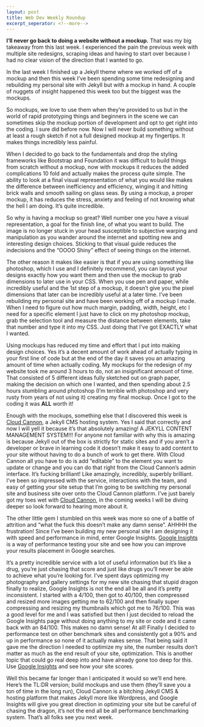 ```yaml
---
layout: post
title: Web Dev Weekly Roundup
excerpt_seperator: <!--more-->
---
```




**I’ll never go back to doing a website without a mockup.** That was my big takeaway from this last week. I experienced the pain the previous week with multiple site redesigns, scraping ideas and having to start over because I had no clear vision of the direction that I wanted to go.
<!--more-->

In the last week I finished up a Jekyll theme where we worked off of a mockup and then this week I’ve been spending some time redesigning and rebuilding my personal site with Jekyll but with a mockup in hand. A couple of nuggets of insight happened this week too but the biggest was the mockups.

So mockups, we love to use them when they’re provided to us but in the world of rapid prototyping things and beginners in the scene we can sometimes skip the mockup portion of development and opt to get right into the coding. I sure did before now. Now I will never build something without at least a rough sketch if not a full designed mockup at my fingertips. It makes things incredibly less painful.

When I decided to go back to the fundamentals and drop the styling frameworks like Bootstrap and Foundation it was difficult to build things from scratch without a mockup, now with mockups it reduces the added complications 10 fold and actually makes the process quite simple. The ability to look at a final visual representation of what you would like makes the difference between inefficiency and efficiency, winging it and hitting brick walls and smooth sailing on glass seas. By using a mockup, a proper mockup, it has reduces the stress, anxiety and feeling of not knowing what the hell I am doing. It’s quite incredible.

So why is having a mockup so great? Well number one you have a visual representation, a goal for the finish line, of what you want to build. The image is no longer stuck in your head susceptible to subjective warping and manipulation as you wander around the internet and spotting new and interesting design choices. Sticking to that visual guide reduces the indecisions and the “OOOO Shiny” effect of seeing things on the internet.

The other reason it makes like easier is that if you are using something like photoshop, which I use and I definitely recommend, you can layout your designs exactly how you want them and then use the mockup to grab dimensions to later use in your CSS. When you use pen and paper, while incredibly useful and the 1st step of a mockup, it doesn’t give you the pixel dimensions that later can be incredibly useful at a later time. I’ve been rebuilding my personal site and have been working off of a mockup I made. When I need to figure out how much margin, padding, width, height, etc I need for a specific element I just have to click on my photoshop mockup, grab the selection tool and measure the distance between elements, take that number and type it into my CSS. Just doing that I’ve got EXACTLY what I wanted.

Using mockups has reduced my time and effort that I put into making design choices. Yes it’s a decent amount of work ahead of actually typing in your first line of code but at the end of the day it saves you an amazing amount of time when actually coding. My mockups for the redesign of my website took me around 3 hours to do, not an insignificant amount of time. That consisted of 5 different ideas fully sketched out on graph paper, making the decision on which one I wanted, and then spending about 2.5 hours stumbling around photoshop (I’m terrible with photoshop and very rusty from years of not using it) creating my final mockup. Once I got to the coding it was **ALL** worth it!

Enough with the mockups, something else that I discovered this week is [Cloud Cannon](http://cloudcannon.com/), a Jekyll CMS hosting system. Yes I said that correctly and now I will yell it because it’s that absolutely amazing! A JEKYLL CONTENT MANAGEMENT SYSTEM!!! For anyone not familiar with why this is amazing is because Jekyll out of the box is strictly for static sites and if you aren’t a developer or brave in learning code it doesn’t make it easy to add content to your site without having to do a bunch of work to get there. With Cloud Cannon all you have to do is add “editable” to the element you want to update or change and you can do that right from the Cloud Cannon’s admin interface. It’s fucking brilliant! Like amazingly, incredibly, superbly brilliant. I’ve been so impressed with the service, interactions with the team, and easy of getting your site setup that I’m going to be switching my personal site and business site over onto the Cloud Cannon platform. I’ve just barely got my toes wet with [Cloud Cannon](http://cloudcannon.com/), in the coming weeks I will be diving deeper so look forward to hearing more about it.

The other little gem I stumbled on this week was more so one of a battle of attrition and “what the fuck this doesn’t make any damn sense”. AHHHH the frustration! Since I’ve been building my new personal site I am designing it with speed and performance in mind, enter Google Insights. [Google Insights](https://developers.google.com/speed/pagespeed/insights/) is a way of performance testing your site and see how you can improve your results placement in Google searches.

It’s a pretty incredible service with a lot of useful information but it’s like a drug, you’re just chasing that score and just like drugs you’ll never be able to achieve what you’re looking for. I’ve spent days optimizing my photography and gallery settings for my new site chasing that stupid dragon finally to realize, Google Insights is not the end all be all and it’s pretty inconsistent. I started with a 4/100, then got to 40/100, then compressed and resized more images getting me to 62/100 and then finally super compressing and resizing my thumbnails which got me to 76/100. This was a good level for me and I was satisfied but then I just decided to reload the Google Insights page without doing anything to my site or code and it came back with an 84/100. This makes no damn sense! At all! Finally I decided to performance test on other benchmark sites and consistently got a 90% and up in performance so none of it actually makes sense. That being said it gave me the direction I needed to optimize my site, the number results don’t matter as much as the end result of your site, optimization. This is another topic that could go real deep into and have already gone too deep for this. Use [Google Insights](https://developers.google.com/speed/pagespeed/insights/) and see how your site scores.

Well this became far longer than I anticipated it would so we’ll end here. Here’s the TL:DR version; build mockups and use them (they’ll save you a ton of time in the long run), Cloud Cannon is a bitching Jekyll CMS & hosting platform that makes Jekyll more like Wordpress, and Google Insights will give you great direction in optimizing your site but be careful of chasing the dragon, it’s not the end all be all performance benchmarking system. That’s all folks see you next week.
